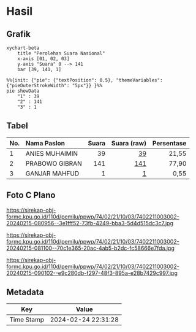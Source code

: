 # Hasil

## Grafik

```mermaid
xychart-beta
    title "Perolehan Suara Nasional"
    x-axis [01, 02, 03]
    y-axis "Suara" 0 --> 141
    bar [39, 141, 1]
```

```mermaid
%%{init: {"pie": {"textPosition": 0.5}, "themeVariables": {"pieOuterStrokeWidth": "5px"}} }%%
pie showData
    "1" : 39
    "2" : 141
    "3" : 1
```

## Tabel

| No. | Nama Paslon    | Suara | Suara (raw) | Persentase |
|:--- |:-------------- | -----:| -----------:| ----------:|
| 1   | ANIES MUHAIMIN | 39    | [39][p-1]   | 21,55      |
| 2   | PRABOWO GIBRAN | 141   | [141][p-2]  | 77,90      |
| 3   | GANJAR MAHFUD  | 1     | [1][p-3]    | 0,55       |


[p-1]: https://github.com/gigit-pemilu/pemilu-2024/blob/main/pilpres/hitung-suara/sub/74-sulawesi-tenggara/sub/02-konawe/sub/21-bondoala/sub/1003-laosu/sub/002-tps/sub/paslon-1.txt
[p-2]: https://github.com/gigit-pemilu/pemilu-2024/blob/main/pilpres/hitung-suara/sub/74-sulawesi-tenggara/sub/02-konawe/sub/21-bondoala/sub/1003-laosu/sub/002-tps/sub/paslon-2.txt
[p-3]: https://github.com/gigit-pemilu/pemilu-2024/blob/main/pilpres/hitung-suara/sub/74-sulawesi-tenggara/sub/02-konawe/sub/21-bondoala/sub/1003-laosu/sub/002-tps/sub/paslon-3.txt

## Foto C Plano

https://sirekap-obj-formc.kpu.go.id/110d/pemilu/ppwp/74/02/21/10/03/7402211003002-20240215-080956--3e1fff52-73fb-4249-bba3-5d4d515dc3c7.jpg

https://sirekap-obj-formc.kpu.go.id/110d/pemilu/ppwp/74/02/21/10/03/7402211003002-20240215-081100--70c1e365-20ac-4ab5-b2dc-fc58666e7fda.jpg

https://sirekap-obj-formc.kpu.go.id/110d/pemilu/ppwp/74/02/21/10/03/7402211003002-20240215-090102--e9c280db-f297-48f3-895a-e28b7429c997.jpg


## Metadata

| Key        | Value               |
| ---------- | ------------------- |
| Time Stamp | 2024-02-24 22:31:28 |



